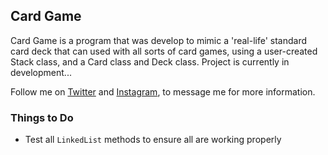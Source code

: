 ## Card Game

Card Game is a program that was develop to mimic a 'real-life' standard card deck that can used with all sorts of card games, using a user-created Stack class, and a Card class and Deck class. Project is currently in development... 

Follow me on [Twitter](https://twitter.com/sero_dev) and [Instagram](https://instagram.com/sero_dev), to message me for more information.

### Things to Do
- Test all `LinkedList` methods to ensure all are working properly
